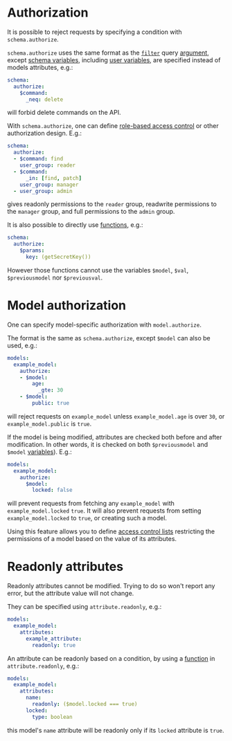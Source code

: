 # Authorization

It is possible to reject requests by specifying a condition with
`schema.authorize`.

`schema.authorize` uses the same format as the [`filter`](filtering.md) query
[argument](rpc.md#command-and-arguments), except
[schema variables](functions.md#schema-functions-variables),
including [user variables](functions.md#user-variables), are specified instead
of models attributes, e.g.:

```yml
schema:
  authorize:
    $command:
      _neq: delete
```

will forbid delete commands on the API.

With `schema.authorize`, one can define
[role-based access control](https://en.wikipedia.org/wiki/Role-based_access_control) or other
authorization design. E.g.:

```yml
schema:
  authorize:
  - $command: find
    user_group: reader
  - $command:
      _in: [find, patch]
    user_group: manager
  - user_group: admin
```

gives readonly permissions to the `reader` group, readwrite permissions
to the `manager` group, and full permissions to the `admin` group.

It is also possible to directly use [functions](functions.md), e.g.:

```yml
schema:
  authorize:
    $params:
      key: (getSecretKey())
```

However those functions cannot use the variables `$model`, `$val`,
`$previousmodel` nor `$previousval`.

# Model authorization

One can specify model-specific authorization with `model.authorize`.

The format is the same as `schema.authorize`, except `$model` can also be used,
e.g.:

```yml
models:
  example_model:
    authorize:
    - $model:
        age:
          _gte: 30
    - $model:
        public: true
```

will reject requests on `example_model` unless `example_model.age` is over `30`,
or `example_model.public` is `true`.

If the model is being modified, attributes are checked both before and after
modification. In other words, it is checked on both `$previousmodel` and
`$model` [variables](functions.md#schema-functions-variables)). E.g.:

```yml
models:
  example_model:
    authorize:
      $model:
        locked: false
```

will prevent requests from fetching any `example_model` with
`example_model.locked` `true`. It will also prevent requests from setting
`example_model.locked` to `true`, or creating such a model.

Using this feature allows you to define
[access control lists](https://en.wikipedia.org/wiki/Access_control_list)
restricting the permissions of a model based on the value of its attributes.

# Readonly attributes

Readonly attributes cannot be modified.
Trying to do so won't report any error, but the attribute value will not change.

They can be specified using `attribute.readonly`, e.g.:

```yml
models:
  example_model:
    attributes:
      example_attribute:
        readonly: true
```

An attribute can be readonly based on a condition, by using a
[function](function.md) in `attribute.readonly`, e.g.:

```yml
models:
  example_model:
    attributes:
      name:
        readonly: ($model.locked === true)
      locked:
        type: boolean
```

this model's `name` attribute will be readonly only if its `locked` attribute is
`true`.
